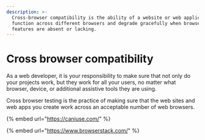 ```yaml
---
description: >-
  Cross-browser compatibility is the ability of a website or web application to
  function across different browsers and degrade gracefully when browser
  features are absent or lacking.
---
```


# Cross browser compatibility

As a web developer, it is your responsibility to make sure that not only do your projects work, but they work for all your users, no matter what browser, device, or additional assistive tools they are using.

Cross browser testing is the practice of making sure that the web sites and web apps you create work across an acceptable number of web browsers. 

{% embed url="https://caniuse.com/" %}

{% embed url="https://www.browserstack.com/" %}



